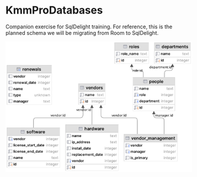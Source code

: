 # KmmProDatabases
Companion exercise for SqlDelight training.  For reference, this is the planned schema we will be
migrating from Room to SqlDelight.

![Database schema diagram](planned-schema.png)
